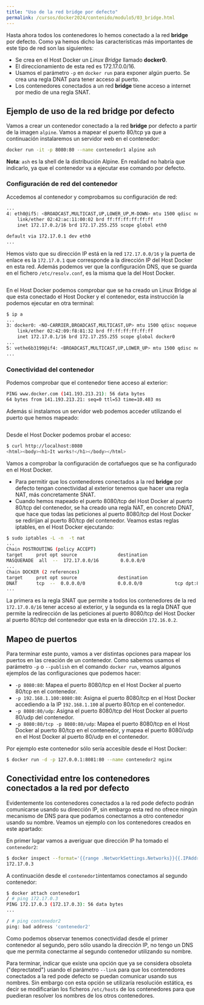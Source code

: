 ```yaml
---
title: "Uso de la red bridge por defecto"
permalink: /cursos/docker2024/contenido/modulo5/03_bridge.html
---
```


Hasta ahora todos los contenedores lo hemos conectado a la red **bridge** por defecto. Como ya hemos dicho las características más importantes de este tipo de red son las siguientes:
    
* Se crea en el Host Docker un *Linux Bridge* llamado **docker0**.
* El direccionamiento de esta red es 172.17.0.0/16.
* Usamos el parámetro `-p` en `docker run` para exponer algún puerto. Se crea una regla DNAT para tener acceso al puerto.
* Los contenedores conectados a un red **bridge** tiene acceso a internet por medio de una regla SNAT.

## Ejemplo de uso de la red bridge por defecto

Vamos a crear un contenedor conectado a la red **bridge** por defecto a partir de la imagen `alpine`. Vamos a mapear el puerto 80/tcp ya que a continuación instalaremos un servidor web en el contenedor:

```bash
docker run -it -p 8080:80 --name contenedor1 alpine ash
```

**Nota**: `ash` es la shell de la distribución Alpine. En realidad no habría que indicarlo, ya que el contenedor va a ejecutar ese comando por defecto.

### Configuración de red del contenedor

Accedemos al contenedor y comprobamos su configuración de red:

```bash
...
4: eth0@if5: <BROADCAST,MULTICAST,UP,LOWER_UP,M-DOWN> mtu 1500 qdisc noqueue state UP 
    link/ether 02:42:ac:11:00:02 brd ff:ff:ff:ff:ff:ff
    inet 172.17.0.2/16 brd 172.17.255.255 scope global eth0

default via 172.17.0.1 dev eth0
...
```

Hemos visto que su dirección IP está en la red `172.17.0.0/16` y la puerta de enlace es la `172.17.0.1` que corresponde a la dirección IP del Host Docker en esta red. Además podemos ver que la configuración DNS, que se guarda en el fichero `/etc/resolv.conf`, es la misma que la del Host Docker.

```bash
```

En el Host Docker podemos comprobar que se ha creado un Linux Bridge al que esta conectado el Host Docker y el contenedor, esta instrucción la podemos ejecutar en otra terminal:

```bash
$ ip a
...
3: docker0: <NO-CARRIER,BROADCAST,MULTICAST,UP> mtu 1500 qdisc noqueue state DOWN group default 
    link/ether 02:42:09:f8:81:32 brd ff:ff:ff:ff:ff:ff
    inet 172.17.0.1/16 brd 172.17.255.255 scope global docker0
...
5: vethe6b3199@if4: <BROADCAST,MULTICAST,UP,LOWER_UP> mtu 1500 qdisc noqueue master docker0 state UP group default
...
```

### Conectividad del contenedor

Podemos comprobar que el contenedor tiene acceso al exterior:

```bash
PING www.docker.com (141.193.213.21): 56 data bytes
64 bytes from 141.193.213.21: seq=0 ttl=53 time=10.403 ms
```

Además si instalamos un servidor web podemos acceder utilizando el puerto que hemos mapeado:

```bash
```

Desde el Host Docker podemos probar el acceso:

```bash
$ curl http://localhost:8080
<html><body><h1>It works!</h1></body></html>
```

Vamos a comprobar la configuración de cortafuegos que se ha configurado en el Host Docker. 

* Para permitir que los contenedores conectados a la red **bridge** por defecto tengan conectividad al exterior tenemos que hacer una regla NAT, más concretamente SNAT. 
* Cuando hemos mapeado el puerto 8080/tcp del Host Docker al puerto 80/tcp del contenedor, se ha creado una regla NAT, en concreto DNAT, que hace que todas las peticiones al puerto 8080/tcp del Host Docker se redirijan al puerto 80/tcp del contenedor. Veamos estas reglas iptables, en el Host Docker ejecutando:

```bash
$ sudo iptables -L -n  -t nat
... 
Chain POSTROUTING (policy ACCEPT)
target     prot opt source               destination         
MASQUERADE  all  --  172.17.0.0/16        0.0.0.0/0 
...
Chain DOCKER (2 references)
target     prot opt source               destination         
DNAT       tcp  --  0.0.0.0/0            0.0.0.0/0            tcp dpt:8080 to:172.17.0.2:80
...
```

La primera es la regla SNAT que permite a todos los contenedores de la red `172.17.0.0/16` tener acceso al exterior, y la segunda es la regla DNAT que permite la redirección de las peticiones al puerto 8080/tcp del Host Docker al puerto 80/tcp del contenedor que esta en la dirección `172.16.0.2`.

## Mapeo de puertos

Para terminar este punto, vamos a ver distintas opciones para mapear los puertos en las creación de un contenedor. Como sabemos usamos el parámetro `-p` o `--publish` en el comando `docker run`, veamos algunos ejemplos de las configuraciones que podemos hacer:

* `-p 8080:80`: Mapea el puerto 8080/tcp en el Host Docker al puerto 80/tcp en el contenedor.
* `-p 192.168.1.100:8080:80`: Asigna el puerto 8080/tcp en el Host Docker accediendo a la IP `192.168.1.100` al puerto 80/tcp en el contenedor.
* `-p 8080:80/udp`: Asigna el puerto 8080/tcp del Host Docker al puerto 80/udp del contenedor.
* `-p 8080:80/tcp -p 8080:80/udp`: Mapea el puerto 8080/tcp en el Host Docker al puerto 80/tcp en el contenedor, y mapea el puerto 8080/udp en el Host Docker al puerto 80/udp en el contenedor.

Por ejemplo este contenedor sólo sería accesible desde el Host Docker:

```bash
$ docker run -d -p 127.0.0.1:8081:80 --name contenedor2 nginx
```

## Conectividad entre los contenedores conectados a la red por defecto

Evidentemente los contenedores conectados a la red pode defecto podrán comunicarse usando su dirección IP, sin embargo esta red no ofrece ningún mecanismo de DNS para que podamos conectarnos a otro contenedor usando su nombre. Veamos un ejemplo con los contenedores creados en este apartado:

En primer lugar vamos a averiguar que dirección IP ha tomado el `contenedor2`:

```bash
$ docker inspect --format='{{range .NetworkSettings.Networks}}{{.IPAddress}}{{end}}' contenedor2
172.17.0.3
```

A continuación desde el `contenedor1`intentamos conectamos al segundo contenedor:

```bash
$ docker attach contenedor1
/ # ping 172.17.0.3
PING 172.17.0.3 (172.17.0.3): 56 data bytes
...

/ # ping contenedor2
ping: bad address 'contenedor2'
```

Como podemos observar tenemos conectividad desde el primer contenedor al segundo, pero sólo usando la dirección IP, no tengo un DNS que me permita conectarme al segundo contenedor utilizando su nombre.

Para terminar, indicar que existe una opción que ya se considera obsoleta ("deprectated") usando el parámetro `--link` para que los contenedores conectados a la red pode defecto se puedan comunicar usando sus nombres. Sin embargo con esta opción se utilizaría resolución estática, es decir se modificarían los ficheros `/etc/hosts` de los contenedores para que puedieran resolver los nombres de los otros contenedores.
